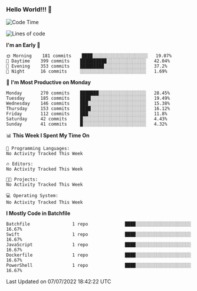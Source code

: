 ### Hello World!!! 👋

<!--
**kekotek/kekotek** is a ✨ _special_ ✨ repository because its `README.md` (this file) appears on your GitHub profile.

Here are some ideas to get you started:

- 🔭 I’m currently working on ...
- 🌱 I’m currently learning ...
- 👯 I’m looking to collaborate on ...
- 🤔 I’m looking for help with ...
- 💬 Ask me about ...
- 📫 How to reach me: ...
- 😄 Pronouns: ...
- ⚡ Fun fact: ...
-->

<!--START_SECTION:waka-->
![Code Time](http://img.shields.io/badge/Code%20Time-0%20secs-blue)

![Lines of code](https://img.shields.io/badge/From%20Hello%20World%20I%27ve%20Written-19%20Thousand%20lines%20of%20code-blue)

**I'm an Early 🐤** 

```text
🌞 Morning    181 commits    ████░░░░░░░░░░░░░░░░░░░░░   19.07% 
🌆 Daytime    399 commits    ██████████░░░░░░░░░░░░░░░   42.04% 
🌃 Evening    353 commits    █████████░░░░░░░░░░░░░░░░   37.2% 
🌙 Night      16 commits     ░░░░░░░░░░░░░░░░░░░░░░░░░   1.69%

```
📅 **I'm Most Productive on Monday** 

```text
Monday       270 commits    ███████░░░░░░░░░░░░░░░░░░   28.45% 
Tuesday      185 commits    ████░░░░░░░░░░░░░░░░░░░░░   19.49% 
Wednesday    146 commits    ███░░░░░░░░░░░░░░░░░░░░░░   15.38% 
Thursday     153 commits    ████░░░░░░░░░░░░░░░░░░░░░   16.12% 
Friday       112 commits    ███░░░░░░░░░░░░░░░░░░░░░░   11.8% 
Saturday     42 commits     █░░░░░░░░░░░░░░░░░░░░░░░░   4.43% 
Sunday       41 commits     █░░░░░░░░░░░░░░░░░░░░░░░░   4.32%

```


📊 **This Week I Spent My Time On** 

```text
💬 Programming Languages: 
No Activity Tracked This Week

🔥 Editors: 
No Activity Tracked This Week

🐱‍💻 Projects: 
No Activity Tracked This Week

💻 Operating System: 
No Activity Tracked This Week

```

**I Mostly Code in Batchfile** 

```text
Batchfile                1 repo              ████░░░░░░░░░░░░░░░░░░░░░   16.67% 
Swift                    1 repo              ████░░░░░░░░░░░░░░░░░░░░░   16.67% 
JavaScript               1 repo              ████░░░░░░░░░░░░░░░░░░░░░   16.67% 
Dockerfile               1 repo              ████░░░░░░░░░░░░░░░░░░░░░   16.67% 
PowerShell               1 repo              ████░░░░░░░░░░░░░░░░░░░░░   16.67%

```



 Last Updated on 07/07/2022 18:42:22 UTC
<!--END_SECTION:waka-->

